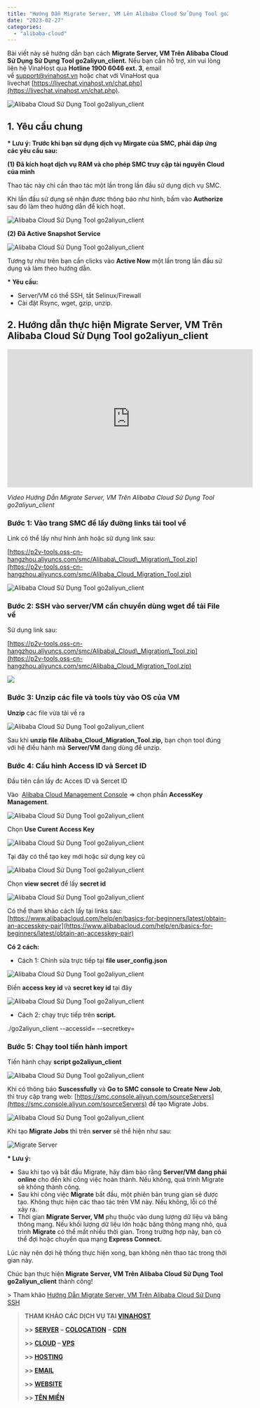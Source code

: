 ```yaml
---
title: "Hướng Dẫn Migrate Server, VM Lên Alibaba Cloud Sử Dụng Tool go2aliyun_client"
date: "2023-02-27"
categories: 
  - "alibaba-cloud"
---
```


Bài viết này sẽ hướng dẫn bạn cách **Migrate Server, VM Trên Alibaba Cloud Sử Dụng Sử Dụng Tool go2aliyun\_client.** Nếu bạn cần hỗ trợ, xin vui lòng liên hệ VinaHost qua **Hotline 1900 6046 ext. 3**, email về [support@vinahost.vn](mailto:support@vinahost.vn) hoặc chat với VinaHost qua livechat [https://livechat.vinahost.vn/chat.php](https://livechat.vinahost.vn/chat.php).

![Alibaba Cloud Sử Dụng Tool go2aliyun_client](images/migrate-server-vm-tren-alibaba-cloud-su-dung-ssh-0-1.png)

## 1\. Yêu cầu chung

**\* Lưu ý: Trước khi bạn sử dụng dịch vụ Mirgate của SMC, phải đáp ứng các yêu cầu sau:**

**(1) Đã kích hoạt dịch vụ RAM và cho phép SMC truy cập tài nguyên Cloud của mình**

Thao tác này chỉ cần thao tác một lần trong lần đầu sử dụng dịch vụ SMC.

Khi lần đầu sử dụng sẽ nhận được thông báo như hình, bấm vào **Authorize** sau đó làm theo hướng dẫn để kích hoạt.

![Alibaba Cloud Sử Dụng Tool go2aliyun_client](images/migrate-server-vm-tren-alibaba-cloud-su-dung-tool-go2aliyun_client-1.png)

**(2) Đã Active Snapshot Service**

![Alibaba Cloud Sử Dụng Tool go2aliyun_client](images/migrate-server-vm-tren-alibaba-cloud-su-dung-tool-go2aliyun_client-2.png)

Tương tự như trên bạn cần clicks vào **Active Now** một lần trong lần đầu sử dụng và làm theo hướng dẫn.

**\* Yêu cầu:**

- Server/VM có thể SSH, tắt Selinux/Firewall
- Cài đặt Rsync, wget, gzip, unzip.

## 2\. Hướng dẫn thực hiện Migrate Server, VM Trên Alibaba Cloud Sử Dụng Tool go2aliyun\_client

<iframe title="YouTube video player" src="https://www.youtube.com/embed/qHwJtFZbofs" width="560" height="315" frameborder="0" allowfullscreen="allowfullscreen" data-mce-fragment="1"><span data-mce-type="bookmark" style="display: inline-block; width: 0px; overflow: hidden; line-height: 0;" class="mce_SELRES_start">﻿</span><span data-mce-type="bookmark" style="display: inline-block; width: 0px; overflow: hidden; line-height: 0;" class="mce_SELRES_start">﻿</span></iframe>

_Video Hướng Dẫn Migrate Server, VM Trên Alibaba Cloud Sử Dụng Tool go2aliyun\_client_

### **Bước 1: Vào trang SMC để lấy đường links tải tool về**

Link có thể lấy như hình ảnh hoặc sử dụng link sau:

[https://p2v-tools.oss-cn-hangzhou.aliyuncs.com/smc/Alibaba\_Cloud\_Migration\_Tool.zip](https://p2v-tools.oss-cn-hangzhou.aliyuncs.com/smc/Alibaba_Cloud_Migration_Tool.zip)

![Alibaba Cloud Sử Dụng Tool go2aliyun_client](images/migrate-server-vm-tren-alibaba-cloud-su-dung-tool-go2aliyun_client-3.png)

### **Bước 2: SSH vào server/VM cần chuyển dùng wget để tải File về**

Sử dụng link sau:

[https://p2v-tools.oss-cn-hangzhou.aliyuncs.com/smc/Alibaba\_Cloud\_Migration\_Tool.zip](https://p2v-tools.oss-cn-hangzhou.aliyuncs.com/smc/Alibaba_Cloud_Migration_Tool.zip)

![](images/migrate-server-vm-tren-alibaba-cloud-su-dung-tool-go2aliyun_client-4.png)

### **Bước 3: Unzip các file và tools tùy vào OS của VM**

**Unzip** các file vừa tải về ra

![Alibaba Cloud Sử Dụng Tool go2aliyun_client](images/migrate-server-vm-tren-alibaba-cloud-su-dung-tool-go2aliyun_client-5.png)

Sau khi **unzip file Alibaba\_Cloud\_Migration\_Tool.zip,** bạn chọn tool đúng với hệ điều hành mà **Server/VM** đang dùng để unzip.

### **Bước 4: Cấu hình Access ID và Sercet ID**

Đầu tiên cần lấy đc Acces ID và Sercet ID

Vào  [Alibaba Cloud Management Console](https://home-intl.console.aliyun.com/) \=> chọn phần **AccessKey Management**.

![Alibaba Cloud Sử Dụng Tool go2aliyun_client](images/migrate-server-vm-tren-alibaba-cloud-su-dung-tool-go2aliyun_client-6.png)

Chọn **Use Curent Access Key**

![Alibaba Cloud Sử Dụng Tool go2aliyun_client](images/migrate-server-vm-tren-alibaba-cloud-su-dung-tool-go2aliyun_client-7.png)

Tại đây có thể tạo key mới hoặc sử dụng key cũ

![Alibaba Cloud Sử Dụng Tool go2aliyun_client](images/migrate-server-vm-tren-alibaba-cloud-su-dung-tool-go2aliyun_client-8.png)

Chọn **view secret** để lấy **secret id**

![Alibaba Cloud Sử Dụng Tool go2aliyun_client](images/migrate-server-vm-tren-alibaba-cloud-su-dung-tool-go2aliyun_client-9.png)

Có thể tham khảo cách lấy tại links sau: [https://www.alibabacloud.com/help/en/basics-for-beginners/latest/obtain-an-accesskey-pair](https://www.alibabacloud.com/help/en/basics-for-beginners/latest/obtain-an-accesskey-pair)

**Có 2 cách:**

- Cách 1: Chỉnh sửa trực tiếp tại **file user\_config.json**

![Alibaba Cloud Sử Dụng Tool go2aliyun_client](images/migrate-server-vm-tren-alibaba-cloud-su-dung-tool-go2aliyun_client-10.png)

Điền **access key id** và **secret key id** tại đây

![Alibaba Cloud Sử Dụng Tool go2aliyun_client](images/migrate-server-vm-tren-alibaba-cloud-su-dung-tool-go2aliyun_client-11.png)

- Cách 2: chạy trực tiếp trên **script.**

./go2aliyun\_client --accessid=<AccessKey ID> --secretkey=<AccessKey Secret>

### **Bước 5: Chạy tool tiến hành import**

Tiến hành chạy **script go2aliyun\_client**

![Alibaba Cloud Sử Dụng Tool go2aliyun_client](images/migrate-server-vm-tren-alibaba-cloud-su-dung-tool-go2aliyun_client-12.png)

Khi có thông báo **Suscessfully** và **Go to SMC console to Create New Job**, thì truy cập trang web: [https://smc.console.aliyun.com/sourceServers](https://smc.console.aliyun.com/sourceServers) để tạo Migrate Jobs.

![Alibaba Cloud Sử Dụng Tool go2aliyun_client](images/migrate-server-vm-tren-alibaba-cloud-su-dung-tool-go2aliyun_client-13.png)

Khi tạo **Migrate Jobs** thì trên **server** sẽ thể hiện như sau:

![Migrate Server](images/migrate-server-vm-tren-alibaba-cloud-su-dung-tool-go2aliyun_client-14.png)

**\* Lưu ý:**

- Sau khi tạo và bắt đầu Migrate, hãy đảm bảo rằng **Server/VM đang phải online** cho đến khi công việc hoàn thành. Nếu không, quá trình Migrate sẽ không thành công.
- Sau khi công việc **Migrate** bắt đầu, một phiên bản trung gian sẽ được tạo. Không thực hiện các thao tác trên VM này. Nếu không, lỗi có thể xảy ra.
- Thời gian **Migrate Server, VM** phụ thuộc vào dung lượng dữ liệu và băng thông mạng. Nếu khối lượng dữ liệu lớn hoặc băng thông mạng nhỏ, quá trình **Migrate** có thể mất nhiều thời gian. Trong trường hợp này, bạn có thể đợi hoặc chuyển qua mạng **Express Connect.**

Lúc này nên đợi hệ thống thực hiện xong, bạn không nên thao tác trong thời gian này.

Chúc bạn thực hiện **Migrate Server, VM Trên Alibaba Cloud Sử Dụng Tool go2aliyun\_client** thành công!

\> Tham khảo [Hướng Dẫn Migrate Server, VM Trên Alibaba Cloud Sử Dụng SSH](https://kb.vinahost.vn/migrate-server-vm-len-alibaba-cloud-su-dung-ssh/)

> **THAM KHẢO CÁC DỊCH VỤ TẠI [VINAHOST](https://vinahost.vn/)**
> 
> **\>>** [**SERVER**](https://vinahost.vn/thue-may-chu-rieng/) **–** [**COLOCATION**](https://vinahost.vn/colocation.html) – [**CDN**](https://vinahost.vn/dich-vu-cdn-chuyen-nghiep)
> 
> **\>> [CLOUD](https://vinahost.vn/cloud-server-gia-re/) – [VPS](https://vinahost.vn/vps-ssd-chuyen-nghiep/)**
> 
> **\>> [HOSTING](https://vinahost.vn/wordpress-hosting)**
> 
> **\>> [EMAIL](https://vinahost.vn/email-hosting)**
> 
> **\>> [WEBSITE](http://vinawebsite.vn/)**
> 
> **\>> [TÊN MIỀN](https://vinahost.vn/ten-mien-gia-re/)**
